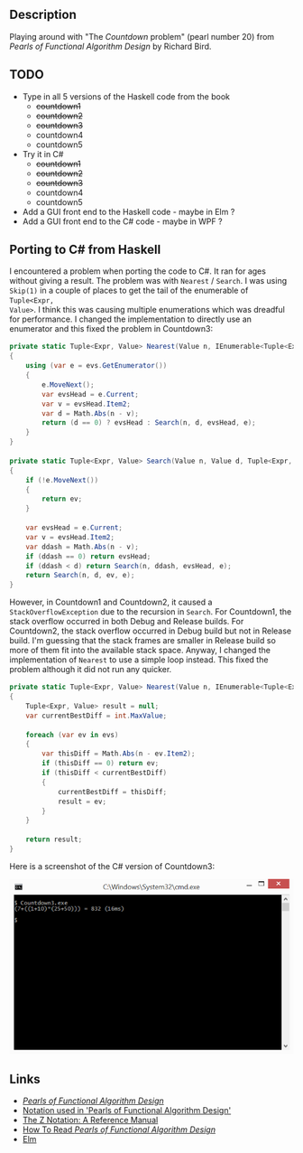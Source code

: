 ## Description

Playing around with "The _Countdown_ problem" (pearl number 20) from _Pearls of Functional Algorithm Design_ by Richard Bird.

## TODO

* Type in all 5 versions of the Haskell code from the book
    * ~~countdown1~~
    * ~~countdown2~~
    * ~~countdown3~~
    * countdown4
    * countdown5
* Try it in C#
    * ~~countdown1~~
    * ~~countdown2~~
    * ~~countdown3~~
    * countdown4
    * countdown5
* Add a GUI front end to the Haskell code - maybe in Elm ?
* Add a GUI front end to the C# code - maybe in WPF ?

## Porting to C# from Haskell

I encountered a problem when porting the code to C#. It ran for ages without giving a result.
The problem was with <code>Nearest</code> / <code>Search</code>. I was using <code>Skip(1)</code>
in a couple of places to get the tail of the enumerable of <code>Tuple&lt;Expr, Value&gt;</code>.
I think this was causing multiple enumerations which was dreadful for performance.
I changed the implementation to directly use an enumerator and this fixed the problem in Countdown3:

```C#
private static Tuple<Expr, Value> Nearest(Value n, IEnumerable<Tuple<Expr, Value>> evs)
{
    using (var e = evs.GetEnumerator())
    {
        e.MoveNext();
        var evsHead = e.Current;
        var v = evsHead.Item2;
        var d = Math.Abs(n - v);
        return (d == 0) ? evsHead : Search(n, d, evsHead, e);
    }
}

private static Tuple<Expr, Value> Search(Value n, Value d, Tuple<Expr, Value> ev, IEnumerator<Tuple<Expr, Value>> e)
{
    if (!e.MoveNext())
    {
        return ev;
    }

    var evsHead = e.Current;
    var v = evsHead.Item2;
    var ddash = Math.Abs(n - v);
    if (ddash == 0) return evsHead;
    if (ddash < d) return Search(n, ddash, evsHead, e);
    return Search(n, d, ev, e);
}
```

However, in Countdown1 and Countdown2, it caused a <code>StackOverflowException</code> due to the recursion in <code>Search</code>.
For Countdown1, the stack overflow occurred in both Debug and Release builds.
For Countdown2, the stack overflow occurred in Debug build but not in Release build.
I'm guessing that the stack frames are smaller in Release build so more of them fit into the available stack space.
Anyway, I changed the implementation of <code>Nearest</code> to use a simple loop instead.
This fixed the problem although it did not run any quicker.

```C#
private static Tuple<Expr, Value> Nearest(Value n, IEnumerable<Tuple<Expr, Value>> evs)
{
    Tuple<Expr, Value> result = null;
    var currentBestDiff = int.MaxValue;

    foreach (var ev in evs)
    {
        var thisDiff = Math.Abs(n - ev.Item2);
        if (thisDiff == 0) return ev;
        if (thisDiff < currentBestDiff)
        {
            currentBestDiff = thisDiff;
            result = ev;
        }
    }

    return result;
}
```

Here is a screenshot of the C# version of Countdown3:

![Countdown3 (C#)](https://raw.githubusercontent.com/taylorjg/Countdown/master/Images/Countdown3_CSharp_Screenshot.png "Countdown3 (C#)")

## Links

* [_Pearls of Functional Algorithm Design_](http://www.cambridge.org/gb/academic/subjects/computer-science/programming-languages-and-applied-logic/pearls-functional-algorithm-design)
* [Notation used in 'Pearls of Functional Algorithm Design'](http://programmers.stackexchange.com/questions/118869/notation-used-in-pearls-of-functional-algorithm-design)
* [The Z Notation: A Reference Manual](http://spivey.oriel.ox.ac.uk/~mike/zrm/zrm.pdf)
* [How To Read _Pearls of Functional Algorithm Design_](http://www.atamo.com/blog/how-to-read-pearls-by-richard-bird-1/)
* [Elm](http://elm-lang.org/)
